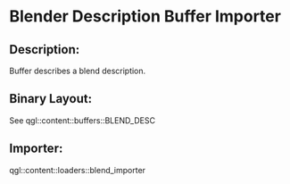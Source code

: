 Blender Description Buffer Importer
===================================

## Description: 
Buffer describes a blend description.  

## Binary Layout:
See qgl::content::buffers::BLEND_DESC

## Importer:
qgl::content::loaders::blend_importer